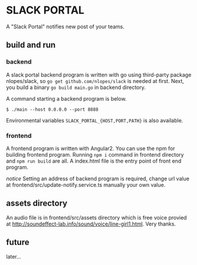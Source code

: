 # SLACK PORTAL

A "Slack Portal" notifies new post of your teams.

## build and run

### backend 

A slack portal backend program is written with go using third-party package nlopes/slack, so `go get github.com/nlopes/slack` is needed at first. Next, you build a binary `go build main.go` in backend directory.

A command starting a backend program is below.

```
$ ./main --host 0.0.0.0 --port 8888
```

Environmental variables `SLACK_PORTAL_{HOST,PORT,PATH}` is also available.

### frontend

A frontend program is written with Angular2. You can use the npm for building frontend program. Running `npm i` command in frontend directory and `npm run build` are all. A index.html file is the entry point of front end program.

*notice*
Setting an address of backend program is required, change url value at frontend/src/update-notify.service.ts manually your own value.

## assets directory

An audio file is in frontend/src/assets directory which is free voice provied at http://soundeffect-lab.info/sound/voice/line-girl1.html. Very thanks. 


## future

later...
